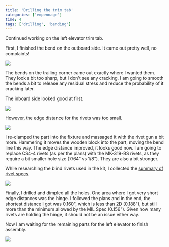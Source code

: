```yaml
---
title: 'Drilling the trim tab'
categories: ['empennage']
time: 4
tags: ['drilling', 'bending']
---
```


Continued working on the left elevator trim tab.

<!-- more -->

First, I finished the bend on the outboard side. It came out pretty well, no complaints!

![](0-outboard-bend.jpeg)

The bends on the trailing corner came out exactly where I wanted them. They look a bit too sharp, but I don't see any cracking. I am going to smooth the bends a bit to release any residual stress and reduce the probability of it cracking later.

The inboard side looked good at first.

![](2-inboard-bend.jpeg)

However, the edge distance for the rivets was too small.

![](3-edge-distance-too-small.jpeg)

I re-clamped the part into the fixture and massaged it with the rivet gun a bit more. Hammering it moves the wooden block into the part, moving the bend line this way. The edge distance improved, it looks good now. I am going to replace CS4-4 rivets (as per the plans) with the MK-319-BS rivets, as they require a bit smaller hole size (7/64" vs 1/8"). They are also a bit stronger.

While researching the blind rivets used in the kit, I collected the [summary of rivet specs](/rivets).

![](4-better-edge-distance.jpeg)

Finally, I drilled and dimpled all the holes. One area where I got very short edge distances was the hinge. I followed the plans and in the end, the shortest distance I got was 0.160", which is less than 2D (0.188"), but still more than the minimum allowed by the MIL Spec (0.156"). Given how many rivets are holding the hinge, it should not be an issue either way. 

Now I am waiting for the remaining parts for the left elevator to finish assembly.

![](5-clecoed-trim-tab.jpeg)